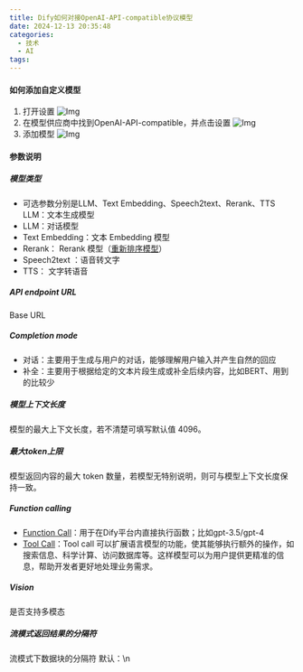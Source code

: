 ```yaml
---
title: Dify如何对接OpenAI-API-compatible协议模型
date: 2024-12-13 20:35:48
categories:
  - 技术
  - AI
tags:
---
```

#### 如何添加自定义模型
1. 打开设置
![Img](/images/img_20241213203633_1.png)
2. 在模型供应商中找到OpenAI-API-compatible，并点击设置
![Img](/images/img_20241213203644_2.png)
3. 添加模型
![Img](/images/img_20241213203656_4.png)
#### 参数说明
##### 模型类型
- 可选参数分别是LLM、Text Embedding、Speech2text、Rerank、TTS LLM：文本生成模型
- LLM：对话模型
- Text Embedding：文本 Embedding 模型
- Rerank： Rerank 模型（[重新排序模型](https://docs.dify.ai/zh-hans/learn-more/extended-reading/retrieval-augment/rerank)） 
- Speech2text ：语音转文字
- TTS： 文字转语音
##### API endpoint URL
Base URL
##### Completion mode
- 对话：主要用于生成与用户的对话，能够理解用户输入并产生自然的回应
- 补全：主要用于根据给定的文本片段生成或补全后续内容，比如BERT、用到的比较少
##### 模型上下文长度
 模型的最大上下文长度，若不清楚可填写默认值 4096。
#####  最大token上限
模型返回内容的最大 token 数量，若模型无特别说明，则可与模型上下文长度保持一致。
##### Function calling
- [Function Call](https://openai.com/index/function-calling-and-other-api-updates/)：用于在Dify平台内直接执行函数；比如gpt-3.5/gpt-4
- [Tool Call](https://platform.stepfun.com/docs/guide/tool_call )：Tool call 可以扩展语言模型的功能，使其能够执行额外的操作，如搜索信息、科学计算、访问数据库等。这样模型可以为用户提供更精准的信息，帮助开发者更好地处理业务需求。
##### Vision 
是否支持多模态
##### 流模式返回结果的分隔符
流模式下数据块的分隔符 默认：\n
